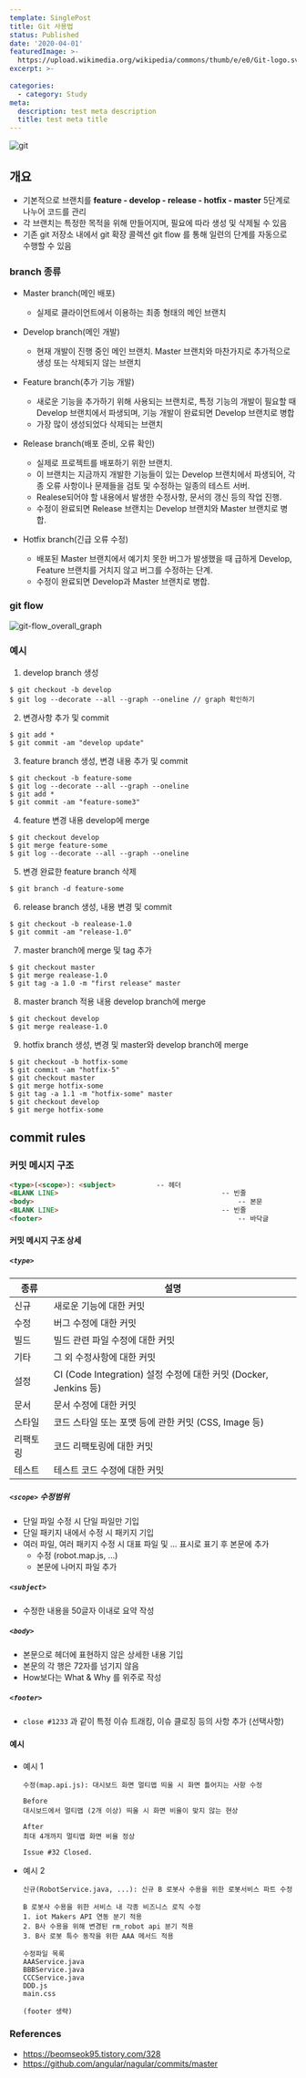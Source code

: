 ```yaml
---
template: SinglePost
title: Git 사용법
status: Published
date: '2020-04-01'
featuredImage: >-
  https://upload.wikimedia.org/wikipedia/commons/thumb/e/e0/Git-logo.svg/1200px-Git-logo.svg.png
excerpt: >-
  
categories:
  - category: Study
meta:
  description: test meta description
  title: test meta title
---
```


![git](https://upload.wikimedia.org/wikipedia/commons/thumb/e/e0/Git-logo.svg/1200px-Git-logo.svg.png)


## 개요
- 기본적으로 브랜치를 **feature - develop - release - hotfix - master** 5단계로 나누어 코드를 관리
- 각 브랜치는 특정한 목적을 위해 만들어지며, 필요에 따라 생성 및 삭제될 수 있음
- 기존 git 저장소 내에서 git 확장 콜렉션 git flow 를 통해 일련의 단계를 자동으로 수행할 수 있음


### branch 종류

- Master branch(메인 배포)
  - 실제로 클라이언트에서 이용하는 최종 형태의 메인 브랜치

- Develop branch(메인 개발)
  - 현재 개발이 진행 중인 메인 브랜치. Master 브랜치와 마찬가지로 추가적으로 생성 또는 삭제되지 않는 브랜치

- Feature branch(추가 기능 개발)
  - 새로운 기능을 추가하기 위해 사용되는 브랜치로, 특정 기능의 개발이 필요할 때 Develop 브랜치에서 파생되며, 기능 개발이 완료되면 Develop 브랜치로 병합
  - 가장 많이 생성되었다 삭제되는 브랜치

- Release branch(배포 준비, 오류 확인)
  - 실제로 프로젝트를 배포하기 위한 브랜치.
  - 이 브랜치는 지금까지 개발한 기능들이 있는 Develop 브랜치에서 파생되어, 각종 오류 사항이나 문제들을 검토 및 수정하는 일종의 테스트 서버.
  - Realese되어야 할 내용에서 발생한 수정사항, 문서의 갱신 등의 작업 진행.
  - 수정이 완료되면 Release 브랜치는 Develop 브랜치와 Master 브랜치로 병합.

- Hotfix branch(긴급 오류 수정)
  - 배포된 Master 브랜치에서 예기치 못한 버그가 발생했을 때 급하게 Develop, Feature 브랜치를 거치지 않고 버그를 수정하는 단계.
  - 수정이 완료되면 Develop과 Master 브랜치로 병합.


### git flow
![git-flow_overall_graph](https://techblog.woowahan.com/wp-content/uploads/img/2017-10-30/git-flow_overall_graph.png)


### 예시

1. develop branch 생성
```
$ git checkout -b develop
$ git log --decorate --all --graph --oneline // graph 확인하기
```

2. 변경사항 추가 및 commit
```
$ git add *
$ git commit -am "develop update"
```

3. feature branch 생성, 변경 내용 추가 및 commit
```
$ git checkout -b feature-some
$ git log --decorate --all --graph --oneline
$ git add *
$ git commit -am "feature-some3"
```

4. feature 변경 내용 develop에 merge
```
$ git checkout develop
$ git merge feature-some
$ git log --decorate --all --graph --oneline
```

5. 변경 완료한 feature branch 삭제
```
$ git branch -d feature-some
```

6. release branch 생성, 내용 변경 및 commit
```
$ git checkout -b realease-1.0
$ git commit -am "release-1.0"
```

7. master branch에 merge 및 tag 추가
```
$ git checkout master
$ git merge realease-1.0
$ git tag -a 1.0 -m "first release" master
```

8. master branch 적용 내용 develop branch에 merge
```
$ git checkout develop
$ git merge realease-1.0
```

9. hotfix branch 생성, 변경 및 master와 develop branch에 merge
```
$ git checkout -b hotfix-some
$ git commit -am "hotfix-5"
$ git checkout master
$ git merge hotfix-some
$ git tag -a 1.1 -m "hotfix-some" master
$ git checkout develop
$ git merge hotfix-some
```

## commit rules
### 커밋 메시지 구조

```html
<type>(<scope>): <subject>			-- 헤더
<BLANK LINE>										-- 빈줄
<body>													-- 본문
<BLANK LINE>										-- 빈줄
<footer>												-- 바닥글
```



#### 커밋 메시지 구조 상세

##### ```<type>```

| 종류     | 설명                                                         |
| -------- | ------------------------------------------------------------ |
| 신규     | 새로운 기능에 대한 커밋                                      |
| 수정     | 버그 수정에 대한 커밋                                        |
| 빌드     | 빌드 관련 파일 수정에 대한 커밋                              |
| 기타     | 그 외 수정사항에 대한 커밋                                   |
| 설정     | CI (Code Integration) 설정 수정에 대한 커밋 (Docker, Jenkins 등) |
| 문서     | 문서 수정에 대한 커밋                                        |
| 스타일   | 코드 스타일 또는 포맷 등에 관한 커밋 (CSS, Image 등)         |
| 리팩토링 | 코드 리팩토링에 대한 커밋                                    |
| 테스트   | 테스트 코드 수정에 대한 커밋                                 |



##### ```<scope>``` 수정범위

- 단일 파일 수정 시 단일 파일만 기입
- 단일 패키지 내에서 수정 시 패키지 기입
- 여러 파일, 여러 패키지 수정 시 대표 파일 및 ... 표시로 표기 후 본문에 추가
  - 수정 (robot.map.js, ...)
  - 본문에 나머지 파일 추가



##### ```<subject>```

- 수정한 내용을 50글자 이내로 요약 작성



##### ```<body>```

- 본문으로 헤더에 표현하지 않은 상세한 내용 기입
- 본문의 각 행은 72자를 넘기지 않음
- How보다는 What & Why 를 위주로 작성



##### ```<footer>```

- ```close #1233``` 과 같이 특정 이슈 트래킹, 이슈 클로징 등의 사항 추가 (선택사항)



#### 예시

- 예시 1

  ```
  수정(map.api.js): 대시보드 화면 멀티맵 띄울 시 화면 틀어지는 사항 수정
  
  Before
  대시보드에서 멀티맵 (2개 이상) 띄울 시 화면 비율이 맞지 않는 현상
  
  After
  최대 4개까지 멀티맵 화면 비율 정상
  
  Issue #32 Closed.
  ```

- 예시 2

  ```
  신규(RobotService.java, ...): 신규 B 로봇사 수용을 위한 로봇서비스 파트 수정
  
  B 로봇사 수용을 위한 서비스 내 각종 비즈니스 로직 수정
  1. iot Makers API 연동 분기 적용
  2. B사 수용을 위해 변경된 rm_robot api 분기 적용
  3. B사 로봇 특수 동작을 위한 AAA 메서드 적용
  
  수정파일 목록
  AAAService.java
  BBBService.java
  CCCService.java
  DDD.js
  main.css
  
  (footer 생략)
  ```

### References

- https://beomseok95.tistory.com/328
- https://github.com/angular/nagular/commits/master
